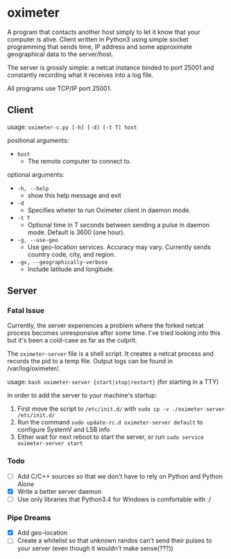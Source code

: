 # oximeter
A program that contacts another host simply to let it know that your computer is alive. Client written in Python3 using simple socket programming that sends time, IP address and some approximate geographical data to the server/host. 

The server is grossly simple: a netcat instance binded to port 25001 and constantly recording what it receives into a log file.

All programs use TCP/IP port 25001.
## Client
usage: `oximeter-c.py [-h] [-d] [-t T] host`

positional arguments:


* `host`
  * The remote computer to connect to.

optional arguments:


* `-h, --help`
  * show this help message and exit
* `-d`
  * Specifies wheter to run Oximeter client in daemon mode.
* `-t T`
  * Optional time in T seconds between sending a pulse in daemon mode. Default is 3600 (one hour).
* `-g, --use-geo`
  * Use geo-location services. Accuracy may vary. Currently sends country code, city, and region.
* `-gv, --geographically-verbose`     
  * Include latitude and longitude.
## Server

### Fatal Issue

Currently, the server experiences a problem where the forked netcat process becomes unresponsive after some time. I've tried looking into this but it's been a cold-case as far as the culprit.

The `oximeter-server` file is a shell script. It creates a netcat process and records the pid to a temp file. Output logs can be found in /var/log/oximeter/.

usage: `bash oximeter-server {start|stop|restart}` (for starting in a TTY)

In order to add the server to your machine's startup:

1. First move the script to `/etc/init.d/` with `sudo cp -v ./oximeter-server /etc/init.d/`
1. Run the command `sudo update-rc.d oximeter-server default` to configure SystemV and LSB info
1. Either wait for next reboot to start the server, or run `sudo service oximeter-server start`


### Todo

- [ ] Add C/C++ sources so that we don't have to rely on Python and Python Alone
- [x] Write a better server daemon
- [ ] Use only libraries that Python3.4 for Windows is comfortable with :/

### Pipe Dreams

- [x] Add geo-location
- [ ] Create a whitelist so that unknown randos can't send their pulses to your server (even though it wouldn't make sense(???))
